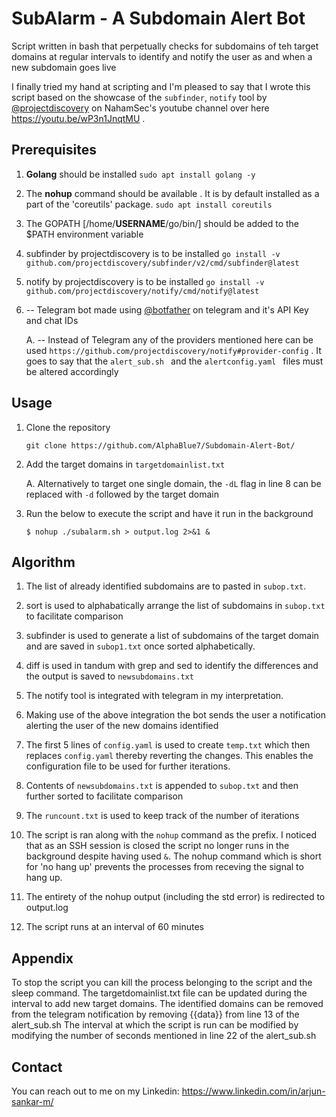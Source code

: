 # SubAlarm - A Subdomain Alert Bot
Script written in bash that perpetually checks for subdomains of teh target domains at regular intervals to identify and notify the user as and when a new subdomain goes live


I finally tried my hand at scripting and I'm pleased to say that I wrote this script based on the showcase of the `subfinder`, `notify` tool by [@projectdiscovery](https://github.com/projectdiscovery/) on NahamSec's youtube channel over here https://youtu.be/wP3n1JnqtMU .




## Prerequisites
1. **Golang** should be installed `sudo apt install golang -y`

2. The **nohup** command should be available . It is by default installed as a part of the 'coreutils' package. `sudo apt install coreutils`

3. The GOPATH [/home/**USERNAME**/go/bin/] should be added to the $PATH environment variable

4. subfinder by projectdiscovery is to be installed `go install -v github.com/projectdiscovery/subfinder/v2/cmd/subfinder@latest`

5. notify by projectdiscovery is to be installed `go install -v github.com/projectdiscovery/notify/cmd/notify@latest`

6. -- Telegram bot made using [@botfather](https://web.telegram.org/k/#@BotFather) on telegram and it's API Key and chat IDs

   A. -- Instead of Telegram any of the providers mentioned here can be used `https://github.com/projectdiscovery/notify#provider-config` . It goes to say that the `alert_sub.sh ` and the `alertconfig.yaml ` files must be altered accordingly


## Usage

1. Clone the repository
   
   `git clone https://github.com/AlphaBlue7/Subdomain-Alert-Bot/`

2. Add the target domains in `targetdomainlist.txt`
   
   A. Alternatively to target one single domain, the `-dL` flag in line 8 can be replaced with `-d` followed by the target domain

3. Run the below to execute the script and have it run in the background

   `$ nohup ./subalarm.sh > output.log 2>&1 &`



## Algorithm
1. The list of already identified subdomains are to pasted in `subop.txt`.

2. sort is used to alphabatically arrange the list of subdomains in `subop.txt` to facilitate comparison

3. subfinder is used to generate a list of subdomains of the target domain and are saved in `subop1.txt` once sorted alphabetically.

4. diff is used in tandum with grep and sed to identify the differences and the output is saved to `newsubdomains.txt`

5. The notify tool is integrated with telegram in my interpretation.

6. Making use of the above integration the bot sends the user a notification alerting the user of the new domains identified

7. The first 5 lines of `config.yaml` is used to create `temp.txt` which then replaces `config.yaml` thereby reverting the changes. This enables the configuration file to be used for further iterations.

8. Contents of `newsubdomains.txt` is appended to `subop.txt` and then further sorted to facilitate comparison

9. The `runcount.txt` is used to keep track of the number of iterations

10. The script is ran along with the `nohup` command as the prefix. I noticed that as an SSH session is closed the script no longer runs in the background despite having used `&`. The nohup command which is short for 'no hang up' prevents the processes from receving the signal to hang up.

11. The entirety of the nohup output (including the std error) is redirected to output.log 

12. The script runs at an interval of 60 minutes



## Appendix    

To stop the script you can kill the process belonging to the script and the sleep command.
The targetdomainlist.txt file can be updated during the interval to add new target domains.
The identified domains can be removed from the telegram notification by removing {{data}} from line 13 of the alert_sub.sh
The interval at which the script is run can be modified by modifying the number of seconds mentioned in line 22 of the alert_sub.sh


## Contact
You can reach out to me on my Linkedin: https://www.linkedin.com/in/arjun-sankar-m/

